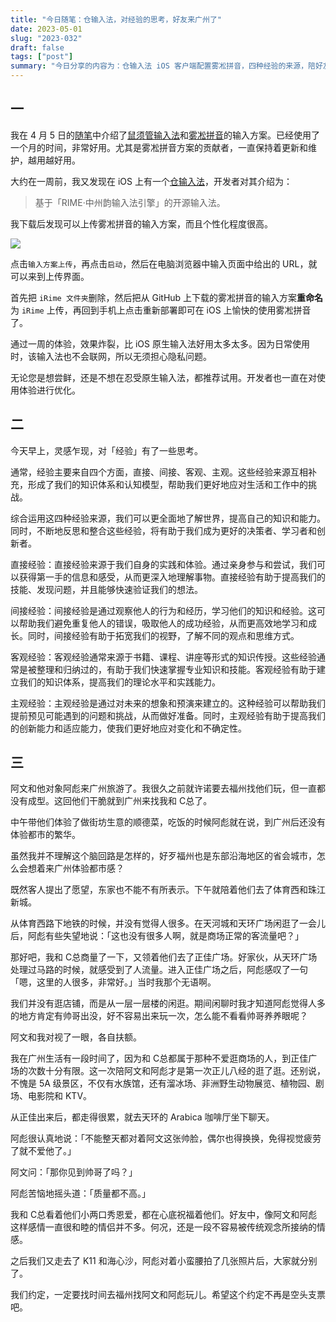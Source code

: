```yaml
---
title: "今日随笔：仓输入法，对经验的思考，好友来广州了"
date: 2023-05-01
slug: "2023-032"
draft: false
tags: ["post"]
summary: "今日分享的内容为：仓输入法 iOS 客户端配置雾凇拼音，四种经验的来源，陪好友在广州闲逛。"
---
```


## 一

我在 4 月 5 日的[随笔](https://justgoidea.com/post/2023-021)中介绍了[鼠须管输入法](https://rime.im/)和[雾凇拼音](https://github.com/iDvel/rime-ice)的输入方案。已经使用了一个月的时间，非常好用。尤其是雾凇拼音方案的贡献者，一直保持着更新和维护，越用越好用。

大约在一周前，我又发现在 iOS 上有一个[仓输入法](https://apps.apple.com/cn/app/%E4%BB%93%E8%BE%93%E5%85%A5%E6%B3%95/id6446617683)，开发者对其介绍为：

> 基于「RIME·中州韵输入法引擎」的开源输入法。
>

我下载后发现可以上传雾凇拼音的输入方案，而且个性化程度很高。

![](https://cos.justgoidea.com/justgoidea/uPic/2023/06/04/NWb20T.jpg)

点击`输入方案上传`，再点击`启动`，然后在电脑浏览器中输入页面中给出的 URL，就可以来到上传界面。

首先把 `iRime 文件夹`删除，然后把从 GitHub 上下载的雾凇拼音的输入方案**重命名**为 `iRime` 上传，再回到手机上点击重新部署即可在 iOS 上愉快的使用雾凇拼音了。

通过一周的体验，效果炸裂，比 iOS 原生输入法好用太多太多。因为日常使用时，该输入法也不会联网，所以无须担心隐私问题。

无论您是想尝鲜，还是不想在忍受原生输入法，都推荐试用。开发者也一直在对使用体验进行优化。

## 二

今天早上，灵感乍现，对「经验」有了一些思考。

通常，经验主要来自四个方面，直接、间接、客观、主观。这些经验来源互相补充，形成了我们的知识体系和认知模型，帮助我们更好地应对生活和工作中的挑战。

综合运用这四种经验来源，我们可以更全面地了解世界，提高自己的知识和能力。同时，不断地反思和整合这些经验，将有助于我们成为更好的决策者、学习者和创新者。

直接经验：直接经验来源于我们自身的实践和体验。通过亲身参与和尝试，我们可以获得第一手的信息和感受，从而更深入地理解事物。直接经验有助于提高我们的技能、发现问题，并且能够快速验证我们的想法。

间接经验：间接经验是通过观察他人的行为和经历，学习他们的知识和经验。这可以帮助我们避免重复他人的错误，吸取他人的成功经验，从而更高效地学习和成长。同时，间接经验有助于拓宽我们的视野，了解不同的观点和思维方式。

客观经验：客观经验通常来源于书籍、课程、讲座等形式的知识传授。这些经验通常是被整理和归纳过的，有助于我们快速掌握专业知识和技能。客观经验有助于建立我们的知识体系，提高我们的理论水平和实践能力。

主观经验：主观经验是通过对未来的想象和预演来建立的。这种经验可以帮助我们提前预见可能遇到的问题和挑战，从而做好准备。同时，主观经验有助于提高我们的创新能力和适应能力，使我们更好地应对变化和不确定性。

## 三

阿文和他对象阿彪来广州旅游了。我很久之前就许诺要去福州找他们玩，但一直都没有成型。这回他们干脆就到广州来找我和 C总了。

中午带他们体验了做街坊生意的顺德菜，吃饭的时候阿彪就在说，到广州后还没有体验都市的繁华。

虽然我并不理解这个脑回路是怎样的，好歹福州也是东部沿海地区的省会城市，怎么会想着来广州体验都市感？

既然客人提出了愿望，东家也不能不有所表示。下午就陪着他们去了体育西和珠江新城。

从体育西路下地铁的时候，并没有觉得人很多。在天河城和天环广场闲逛了一会儿后，阿彪有些失望地说：「这也没有很多人啊，就是商场正常的客流量吧？」

那好吧，我和 C总商量了一下，又领着他们去了正佳广场。好家伙，从天环广场处理过马路的时候，就感受到了人流量。进入正佳广场之后，阿彪感叹了一句「嗯，这里的人很多，非常好。」当时我那个无语啊。

我们并没有逛店铺，而是从一层一层楼的闲逛。期间闲聊时我才知道阿彪觉得人多的地方肯定有帅哥出没，好不容易出来玩一次，怎么能不看看帅哥养养眼呢？

阿文和我对视了一眼，各自扶额。

我在广州生活有一段时间了，因为和 C总都属于那种不爱逛商场的人，到正佳广场的次数十分有限。这一次陪阿文和阿彪才是第一次正儿八经的逛了逛。还别说，不愧是 5A 级景区，不仅有水族馆，还有溜冰场、非洲野生动物展览、植物园、剧场、电影院和 KTV。

从正佳出来后，都走得很累，就去天环的 Arabica 咖啡厅坐下聊天。

阿彪很认真地说：「不能整天都对着阿文这张帅脸，偶尔也得换换，免得视觉疲劳了就不爱他了。」

阿文问：「那你见到帅哥了吗？」

阿彪苦恼地摇头道：「质量都不高。」

我和 C总看着他们小两口秀恩爱，都在心底祝福着他们。好友中，像阿文和阿彪这样感情一直很和睦的情侣并不多。何况，还是一段不容易被传统观念所接纳的情感。

之后我们又走去了 K11 和海心沙，阿彪对着小蛮腰拍了几张照片后，大家就分别了。

我们约定，一定要找时间去福州找阿文和阿彪玩儿。希望这个约定不再是空头支票吧。
